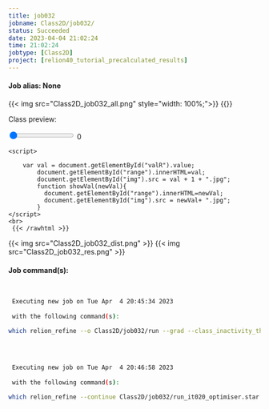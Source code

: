 ```yaml
---
title: job032
jobname: Class2D/job032/
status: Succeeded
date: 2023-04-04 21:02:24
time: 21:02:24
jobtype: [Class2D]
project: [relion40_tutorial_precalculated_results]
---
```


#### Job alias: None

{{< img src="Class2D_job032_all.png" style="width: 100%;">}}
{{<rawhtml >}} 
    <div class="center">
    <p>Class preview:<p>
    <input id="valR" type="range" min="1" max="40" value="1" step="1" oninput="showVal(this.value)" onchange="showVal(this.value)" />
    <span id="range">0</span>
    <img id="img" width="250">
    </div>

    <script>

        var val = document.getElementById("valR").value;
            document.getElementById("range").innerHTML=val;
            document.getElementById("img").src = val + 1 + ".jpg";
            function showVal(newVal){
              document.getElementById("range").innerHTML=newVal;
              document.getElementById("img").src = newVal+ ".jpg";
            }
    </script>
    <br>
     {{< /rawhtml >}}
{{< img src="Class2D_job032_dist.png" >}}
{{< img src="Class2D_job032_res.png" >}}

#### Job command(s):

```bash

 
 Executing new job on Tue Apr  4 20:45:34 2023
 
 with the following command(s): 

which relion_refine --o Class2D/job032/run --grad --class_inactivity_threshold 0.1 --grad_write_iter 10 --iter 200 --i Extract/job012/particles.star --dont_combine_weights_via_disc --preread_images  --pool 30 --pad 2  --ctf  --tau2_fudge 2 --particle_diameter 200 --K 40 --flatten_solvent  --zero_mask  --center_classes  --oversampling 1 --psi_step 12 --offset_range 5 --offset_step 2 --allow_coarser_sampling --norm --scale  --j 10 --gpu ""  --pipeline_control Class2D/job032/
 
 

 
 Executing new job on Tue Apr  4 20:46:58 2023
 
 with the following command(s): 

which relion_refine --continue Class2D/job032/run_it020_optimiser.star --o Class2D/job032/run --grad --class_inactivity_threshold 0.1 --grad_write_iter 10 --iter 200 --dont_combine_weights_via_disc --preread_images  --pool 30 --pad 2  --tau2_fudge 2 --particle_diameter 200 --center_classes  --oversampling 1 --psi_step 12 --offset_range 5 --offset_step 2 --allow_coarser_sampling --j 10 --gpu ""  --pipeline_control Class2D/job032/
 
 


